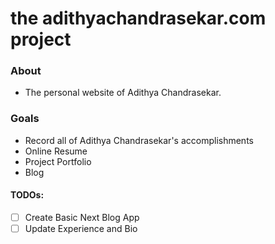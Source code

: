# the adithyachandrasekar.com project

### About
- The personal website of Adithya Chandrasekar.

### Goals
- Record all of Adithya Chandrasekar's accomplishments
- Online Resume
- Project Portfolio
- Blog

#### TODOs:
- [ ] Create Basic Next Blog App
- [ ] Update Experience and Bio